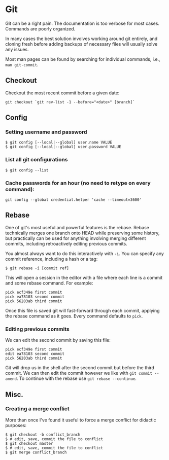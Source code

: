 # Git

Git can be a right pain. The documentation is too verbose for most cases. Commands are poorly organized.

In many cases the best solution involves working around git entirely, and cloning fresh before adding backups of necessary files will usually solve any issues.

Most man pages can be found by searching for individual commands, i.e., `man git-commit`.

## Checkout

Checkout the most recent commit before a given date:
```
git checkout `git rev-list -1 --before="<date>" [branch]`
```

## Config

### Setting username and password
```
$ git config [--local|--global] user.name VALUE
$ git config [--local|--global] user.password VALUE
```

### List all git configurations
```
$ git config --list
```

### Cache passwords for an hour (no need to retype on every command):
```
git config --global credential.helper 'cache --timeout=3600'
```


## Rebase

One of git's most useful and powerful features is the rebase. Rebase technically merges one branch onto HEAD while preserving some history, but practically can be used for anything involving merging different commits, including retroactively editing previous commits.

You almost always want to do this interactively with `-i`. You can specify any commit reference, including a hash or a tag:

```
$ git rebase -i [commit ref]
```

This will open a session in the editor with a file where each line is a commit and some rebase command. For example:

```
pick ecf349e first commit
pick ea78103 second commit
pick 56203ab third commit
```

Once this file is saved git will fast-forward through each commit, applying the rebase command as it goes. Every command defaults to `pick`. 

### Editing previous commits

We can edit the second commit by saving this file:

```
pick ecf349e first commit
edit ea78103 second commit
pick 56203ab third commit
```

Git will drop us in the shell after the second commit but before the third commit. We can then edit the commit however we like with `git commit --amend`. To continue with the rebase use `git rebase --continue`.

## Misc.

### Creating a merge conflict

More than once I've found it useful to force a merge conflict for didactic purposes:

```
$ git checkout -b conflict_branch
$ # edit, save, commit the file to conflict
$ git checkout master
$ # edit, save, commit the file to conflict
$ git merge conflict_branch
```
